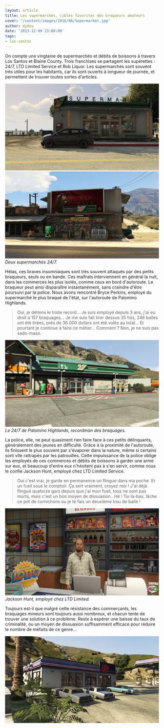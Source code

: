 ```yaml
---
layout: article
title: Les supermarchés, cibles favorites des braqueurs amateurs
cover: "/content/images/2016/06/Supermarket.jpg"
author: dydou
date: '2013-12-09 23:00:00'
tags:
- los-santos
---
```


On compte une vingtaine de supermarchés et débits de boissons à travers Los Santos et Blaine County. Trois franchises se partagent les supérettes : 24/7, LTD Limited Service et Rob Liquor. Les supermarchés sont souvent très utiles pour les habitants, car ils sont ouverts à longueur de journée, et permettent de trouver toutes sortes d'articles.

![](/content/images/2016/06/Supermarket_0.jpg)
![Deux supermarchés 24/7.](/content/images/2016/06/Supermarket3.jpg)
_Deux supermarchés 24/7._

Hélas, ces braves insomniaques sont très souvent attaqués par des petits braqueurs, seuls ou en bande. Ces malfrats interviennent en général la nuit, dans les commerces les plus isolés, comme ceux en bord d'autoroute. Le braqueur peut ainsi disparaître instantanément, sans craindre d'être poursuivi par la police. Nous avons rencontré Bryce Perkins, employé du supermarché le plus braqué de l'état, sur l'autoroute de Palomino Highlands.

> Oui, je détiens le triste record... Je suis employé depuis 3 ans, j'ai eu droit à 157 braquages... Je me suis fait tirer dessus 35 fois, 248 balles ont été tirées, près de 36 000 dollars ont été volés au total... Et pourtant je continue à faire ce métier... Comment ? Non, je ne suis pas sado-maso.

![Le 24/7 de Palomino Highlands, recordman des braquages.](/content/images/2016/06/Supermarket2.jpg)
_Le 24/7 de Palomino Highlands, recordman des braquages._

La police, elle, ne peut quasiment rien faire face à ces petits délinquants, généralement des jeunes en difficulté. Grâce à la proximité de l'autoroute, ils finissent le plus souvent par s'évaporer dans la nature, même si certains sont vite rattrapés par les patrouilles. Cette impuissance de la police oblige les employés de ces commerces et débits de boissons à garder une arme sur eux, et beaucoup d'entre eux n'hésitent pas à s'en servir, comme nous le confie Jackson Hunt, employé chez LTD Limited Service.

> Oui c'est vrai, je garde en permanence un flingue dans ma poche. Et un fusil sous le comptoir. Ça sert vraiment, croyez moi ! J'ai déjà flingué quatorze gars depuis que j'ai mon fusil, tous ne sont pas morts, mais c'est un bon moyen de dissuasion.. Hé ! Toi là-bas, lâche ce pot de cornichons ou je te fais un deuxième trou de balle !

![Jackson Hunt, employé chez LTD Limited.](/content/images/2016/06/Supermarket4.jpg)
_Jackson Hunt, employé chez LTD Limited._

Toujours est-il que malgré cette résistance des commerçants, les braquages mineurs sont toujours aussi nombreux, et chacun tente de trouver une solution à ce problème. Reste à espérer une baisse du taux de criminalité, ou un moyen de dissuasion suffisamment efficace pour réduire le nombre de méfaits de ce genre...

![](/content/images/2016/06/Supermarket5.jpg)

<!--kg-card-end: markdown-->

